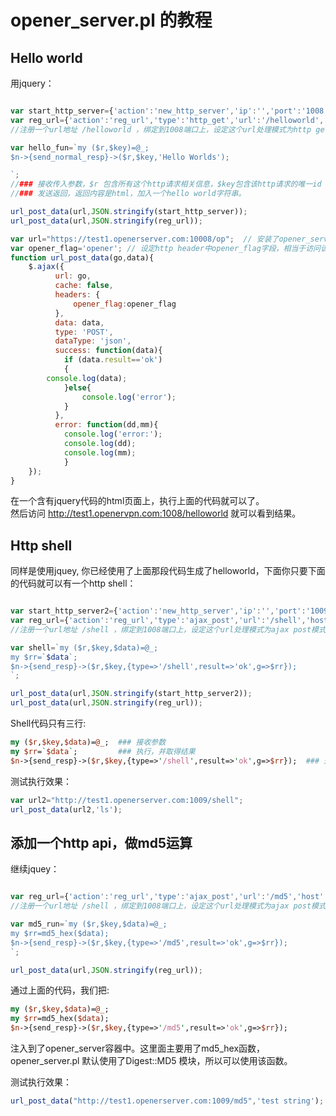 # opener_server.pl 的教程

## Hello world

用jquery：

```javascript

var start_http_server={'action':'new_http_server','ip':'','port':'1008'}; // 开启一个新的http服务器，监听在端口1008上
var reg_url={'action':'reg_url','type':'http_get','url':'/helloworld','host':'*:1008','go':hello_fun}; 
//注册一个url地址 /helloworld ，绑定到1008端口上，设定这个url处理模式为http get模式，最后处理这个url的代码放到 hello_fun

var hello_fun=`my ($r,$key)=@_; 
$n->{send_normal_resp}->($r,$key,'Hello Worlds'); 

`;
//### 接收传入参数，$r 包含所有这个http请求相关信息，$key包含该http请求的唯一id
//### 发送返回，返回内容是html，加入一个hello world字符串。

url_post_data(url,JSON.stringify(start_http_server)); 
url_post_data(url,JSON.stringify(reg_url));

var url="https://test1.openerserver.com:10008/op";  // 安装了opener_server的服务器地址：test1.openerserver.com 
var opener_flag='opener'; // 设定http header中opener_flag字段，相当于访问该opener_server的密码
function url_post_data(go,data){
	$.ajax({
		  url: go,
		  cache: false,
		  headers: {
			  opener_flag:opener_flag
		  },
		  data: data,
		  type: 'POST',
		  dataType: 'json',
		  success: function(data){
			if (data.result=='ok')
			{	
        console.log(data);		
			}else{
				console.log('error');
			}
		  },
		  error: function(dd,mm){
			console.log('error:');
			console.log(dd);
			console.log(mm);
			}
	});
}
```

在一个含有jquery代码的html页面上，执行上面的代码就可以了。  
然后访问 http://test1.openervpn.com:1008/helloworld 就可以看到结果。  


## Http shell

同样是使用jquey, 你已经使用了上面那段代码生成了helloworld，下面你只要下面的代码就可以有一个http shell：
```javascript

var start_http_server2={'action':'new_http_server','ip':'','port':'1009'}; // 开启一个新的http服务器，监听在端口1009上
var reg_url={'action':'reg_url','type':'ajax_post','url':'/shell','host':'*:1009','go':shell}; 
//注册一个url地址 /shell ，绑定到1008端口上，设定这个url处理模式为ajax post模式，最后处理这个url的代码放到 shell

var shell=`my ($r,$key,$data)=@_; 
my $rr=`$data`;
$n->{send_resp}->($r,$key,{type=>'/shell',result=>'ok',g=>$rr});
`;

url_post_data(url,JSON.stringify(start_http_server2)); 
url_post_data(url,JSON.stringify(reg_url));

```

Shell代码只有三行:
``` perl
my ($r,$key,$data)=@_;  ### 接收参数
my $rr=`$data`;         ### 执行，并取得结果
$n->{send_resp}->($r,$key,{type=>'/shell',result=>'ok',g=>$rr});  ### 通过http 返回结果
```

测试执行效果：
```javascript
var url2="http://test1.openerserver.com:1009/shell"; 
url_post_data(url2,'ls');
```

## 添加一个http api，做md5运算

继续jquey：
```javascript

var reg_url={'action':'reg_url','type':'ajax_post','url':'/md5','host':'*:1009','go':md5_run}; 
//注册一个url地址 /shell ，绑定到1008端口上，设定这个url处理模式为ajax post模式，最后处理这个url的代码放到 shell

var md5_run=`my ($r,$key,$data)=@_; 
my $rr=md5_hex($data);
$n->{send_resp}->($r,$key,{type=>'/md5',result=>'ok',g=>$rr});
`;

url_post_data(url,JSON.stringify(reg_url));

```

通过上面的代码，我们把:
```perl
my ($r,$key,$data)=@_; 
my $rr=md5_hex($data);
$n->{send_resp}->($r,$key,{type=>'/md5',result=>'ok',g=>$rr});
```
注入到了opener_server容器中。这里面主要用了md5_hex函数，opener_server.pl 默认使用了Digest::MD5 模块，所以可以使用该函数。


测试执行效果：
```javascript
url_post_data("http://test1.openerserver.com:1009/md5",'test string');
```
